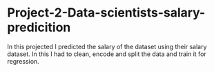 # Project-2-Data-scientists-salary-predicition
In this projected I predicted the salary of the dataset using their salary dataset. In this I had to clean, encode and split the data and train it for regression.
